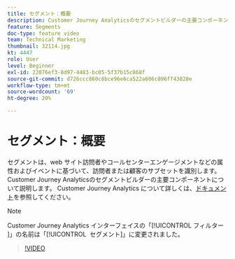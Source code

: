 ```yaml
---
title: セグメント：概要
description: Customer Journey Analyticsのセグメントビルダーの主要コンポーネントについて説明します。
feature: Segments
doc-type: feature video
team: Technical Marketing
thumbnail: 32114.jpg
kt: 4447
role: User
level: Beginner
exl-id: 22076ef3-8d97-4483-bc05-5f37b15c868f
source-git-commit: d726ccc860c8bce96e6ca522a606c096ff43828e
workflow-type: tm+mt
source-wordcount: '69'
ht-degree: 20%

---
```


# セグメント：概要

セグメントは、web サイト訪問者やコールセンターエンゲージメントなどの属性およびイベントに基づいて、訪問者または顧客のサブセットを識別します。 Customer Journey Analyticsのセグメントビルダーの主要コンポーネントについて説明します。 Customer Journey Analytics について詳しくは、[ドキュメント](https://experienceleague.adobe.com/ja/docs/analytics-platform/using/cja-components/cja-segments/filters-overview)を参照してください。

>[!NOTE]
>
> Customer Journey Analytics インターフェイスの「[!UICONTROL &#x200B; フィルター &#x200B;]」の名前は「[!UICONTROL &#x200B; セグメント &#x200B;]」に変更されました。

>[!VIDEO](https://video.tv.adobe.com/v/32114/?quality=12&learn=on)
